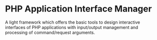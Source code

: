 # PHP Application Interface Manager
A light framework which offers the basic tools to design interactive interfaces of PHP applications with input/output management and processing of command/request arguments.
